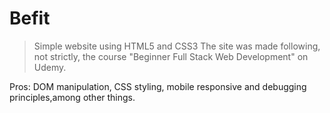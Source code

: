 # Befit
> Simple website using HTML5 and CSS3
The site was made following, not strictly, the course "Beginner Full Stack Web Development" on Udemy.

Pros: DOM manipulation, CSS styling, mobile responsive and debugging principles,among other things.
